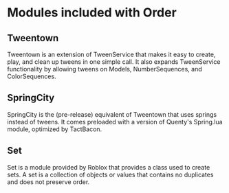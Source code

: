 # Modules included with Order

## Tweentown
Tweentown is an extension of TweenService that makes it easy to create, play, and clean up tweens in one simple call. It also expands TweenService functionality by allowing tweens on Models, NumberSequences, and ColorSequences.

## SpringCity
SpringCity is the (pre-release) equivalent of Tweentown that uses springs instead of tweens. It comes preloaded with a version of Quenty's Spring.lua module, optimized by TactBacon.

## Set
Set is a module provided by Roblox that provides a class used to create sets. A set is a collection of objects or values that contains no duplicates and does not preserve order.